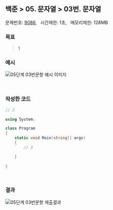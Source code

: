 
## 백준 > 05. 문자열 > 03번. 문자열    
문제번호: [9086](https://www.acmicpc.net/problem/9086), &nbsp; 시간제한: 1초, &nbsp; 메모리제한: 128MB

### 목표     
> 1    

### 예시
![05단계 03번문항 예시 이미지](00/Example_Image_03.png)

<br>

### 작성한 코드   

```cs
// 2

using System;

class Program
{
    static void Main(string[] args)
    {        
        // 3

    }
    
}
```

<br>

### 결과    

![05단계 03번문항 제출결과](00/result_03.png)
